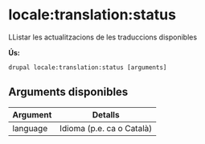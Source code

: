 # locale:translation:status
LListar les actualitzacions de les traduccions disponibles

**Ús:**
```
drupal locale:translation:status [arguments]
```

## Arguments disponibles
Argument | Detalls
---------|-------------
language | Idioma (p.e. ca o Català)
